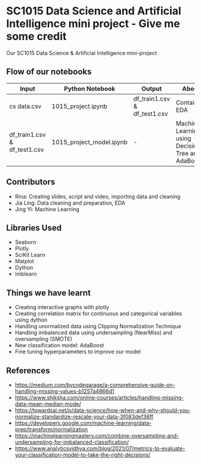 # SC1015 Data Science and Artificial Intelligence mini project - Give me some credit

Our SC1015 Data Science &amp; Artificial Intelligence mini-project

## Flow of our notebooks
|Input   | Python Notebook  | Output  | About |
|---|---|---|---|
|  cs data.csv | 1015_project.ipynb  |  df_train1.csv & df_test1.csv  | Containing EDA |
|  df_train1.csv & df_test1.csv | 1015_project_model.ipynb  |  - | Machine Learning using Decision Tree and AdaBoost |

## Contributors
- Rina: Creating slides, script and video, importing data and cleaning
- Jia Ling: Data cleaning and preparation, EDA
- Jing Yi: Machine Learning

## Libraries Used

- Seaborn
- Plotly
- SciKit Learn
- Matplot
- Dython
- imblearn

## Things we have learnt

- Creating interactive graphs with plotly
- Creating correlation matrix for continuous and categorical variables using dython
- Handling unormalized data using Clipping Normalization Technique
- Handling imbalanced data using undersampling (NearMiss) and oversampling (SMOTE)
- New classification model: AdaBoost
- Fine tuning hyperparameters to improve our model

## References

- <https://medium.com/bycodegarage/a-comprehensive-guide-on-handling-missing-values-b1257a4866d1>
- <https://www.shiksha.com/online-courses/articles/handling-missing-data-mean-median-mode/>
- <https://towardsai.net/p/data-science/how-when-and-why-should-you-normalize-standardize-rescale-your-data-3f083def38ff>
- <https://developers.google.com/machine-learning/data-prep/transform/normalization>
- <https://machinelearningmastery.com/combine-oversampling-and-undersampling-for-imbalanced-classification/>
- <https://www.analyticsvidhya.com/blog/2021/07/metrics-to-evaluate-your-classification-model-to-take-the-right-decisions/>
